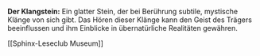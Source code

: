**Der Klangstein:** Ein glatter Stein, der bei Berührung subtile, mystische Klänge von sich gibt. Das Hören dieser Klänge kann den Geist des Trägers beeinflussen und ihm Einblicke in übernatürliche Realitäten gewähren.






[[Sphinx-Leseclub Museum]]
